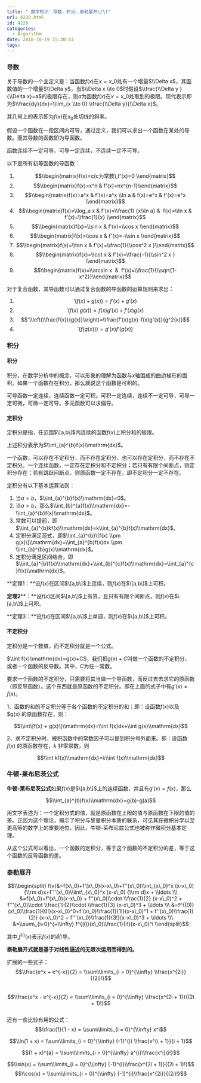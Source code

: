 ```yaml
---
title: " 数学知识：导数，积分，泰勒展开\t\t"
url: 4220.html
id: 4220
categories:
  - Algorithm
date: 2018-10-19 15:30:43
tags:
---
```


### 导数

关于导数的一个主定义是：当函数$f(x)$在$x=x\_0$处有一个增量$\\Delta x$，其函数值的一个增量$\\Delta y$，当$\\Delta x \\to 0$时假设$\\frac{\\Delta y }{\\Delta x}=a$的极限存在，则$a$为函数$f(x)$在$x=x\_0$处取到的极限。现代表示即为$\\frac{dy}{dx}=\\lim_{x \\to 0} \\frac{\\Delta y}{\\Delta x}$。

其几何上的表示即为$f(x)$在$x_0$处切线的斜率。

假设一个函数在一段区间内可导，通过定义，我们可以求出一个函数在某处的导数。而其导数的函数即为导函数。

函数连续不一定可导，可导一定连续，不连续一定不可导。

以下是所有初等函数的导函数：

1.  $$\\begin{matrix}f(x)=c(c为常数),f'(x)=0 \\end{matrix}$$
2.  $$\\begin{matrix}f(x)=x^n & f'(x)=nx^{n-1}\\end{matrix}$$
3.  $$\\begin{matrix}f(x)=a^x & f'(x)=a^x \\ln a & f(x)=e^x & f'(x)=e^x \\end{matrix}$$
4.  $$\\begin{matrix}f(x)=\\log_a x & f'(x)=\\frac{1} {x\\ln a} &  f(x)=\\ln x & f'(x)=\\frac{1}{x} \\end{matrix}$$
5.  $$\\begin{matrix}f(x)=\\sin x & f'(x)=\\cos x \\end{matrix}$$
6.  $$\\begin{matrix}f(x)=\\cos x & f'(x)=-\\sin x \\end{matrix}$$
7.  $$\\begin{matrix}f(x)=\\tan x & f'(x)=\\frac{1}{\\cos^2 x }\\end{matrix}$$
8.  $$\\begin{matrix}f(x)=\\cot x & f'(x)=\\frac{-1}{\\sin^2 x } \\end{matrix}$$
9.  $$\\begin{matrix}f(x)=\\arcsin x  &  f'(x)=\\frac{1}{\\sqrt{1-x^2}}\\end{matrix}$$

对于复合函数，其导函数可以通过复合函数的导函数的运算规则来求出：

1.  $$'(f(x)+g(x))=f'(x)+g'(x)$$
2.  $$'(f(x) \ g(x))=f(x)g'(x)+f'(x)g(x)$$
3.  $$'\\left(\\frac{f(x)}{g(x)}\\right)=\\frac{f'(x)g(x)-f(x)g'(x)}{g^2(x)}$$
4.  $$'(f(g(x)))=g'(x)f'(g(x))$$

### 积分

#### 积分

积分，在数学分析中的概念，可以形象的理解为函数与$x$轴围成的曲边梯形的面积。如果一个函数存在积分，那么就说这个函数是可积的。

可导函数一定连续，连续函数一定可积。可积一定连续，连续不一定可导，可导一定可微，可微一定可导。多元函数可以求偏导。

#### 定积分

定积分是指，在范围$\[a,b\]$内连续的函数$f(x)$上积分和的极限。

上述积分表示为$\\int_{a}^{b}f(x)\\mathrm{dx}$。

一个函数，可以存在不定积分，而不存在定积分，也可以存在定积分，而不存在不定积分。一个连续函数，一定存在定积分和不定积分；若只有有限个间断点，则定积分存在；若有跳跃间断点，则原函数一定不存在，即不定积分一定不存在。

定积分有以下基本运算法则：

1.  当$a=b$，$\\int_{a}^{b}f(x)\\mathrm{dx}=0$。
2.  当$a>b$，那么$\\int_{b}^{a}f(x)\\mathrm{dx}=-\\int_{a}^{b}f(x)\\mathrm{dx}$。
3.  常数可以提前，即$\\int_{a}^{b}kf(x)\\mathrm{dx}=k\\int_{a}^{b}f(x)\\mathrm{dx}$。
4.  定积分满足范式，即$\\int_{a}^{b}\[f(x) \\pm g(x)\]\\mathrm{dx}=\\int_{a}^{b}f(x)dx \\pm \\int_{a}^{b}g(x)\\mathrm{dx}$。
5.  定积分满足区间结合，即$\\int_{a}^{b}f(x)\\mathrm{dx}+\\int_{b}^{c}f(x)\\mathrm{dx}=\\int_{a}^{c}f(x)\\mathrm{dx}$。

**定理1：**设$f(x)$在区间$\[a,b\]$上连续，则$f(x)$在$\[a,b\]$上可积。

**定理2****：**设$f(x)$区间$\[a,b\]$上有界，且只有有限个间断点，则$f(x)$在$\[a,b\]$上可积。

**定理3：**设$f(x)$在区间$\[a,b\]$上单调，则$f(x)$在$\[a,b\]$上可积。

#### 不定积分

定积分是一个数值，而不定积分就是一个公式。

$\\int f(x)\\mathrm{dx}=g(x)+C$，我们把$g(x)+C$叫做一个函数的不定积分，或者一个函数的反导数。其中，$C$为任一常数。

要求一个函数的不定积分，只需要将其当做一个导函数，而反过去去求它的原函数（即反导函数）。这个东西就是原函数的不定积分。即在上面的式子中有$g'(x)=f(x)$。

1、函数的和的不定积分等于各个函数的不定积分的和；即：设函数$f(x)$以及$g(x) 的原函数存在，则：

$$\\int\[f(x) + g(x)\]\\mathrm{dx}=\\int f(x)dx+\\int g(x)\\mathrm{dx}$$

2、求不定积分时，被积函数中的常数因子可以提到积分号外面来。即：设函数$f(x)$ 的原函数存在，$k$ 非零常数，则

$$\\int kf(x)\\mathrm{dx}=k\\int f(x)\\mathrm{dx}$$

### 牛顿-莱布尼茨公式

**牛顿-莱布尼茨公式**如果$f(x)$是$\[a,b\]$上的连续函数，并且有$g′(x)=f(x)$，那么

$$\\int_{a}^{b}f(x)\\mathrm{dx}=g(b)-g(a)$$

用文字表述为：一个定积分式的值，就是原函数在上限的值与原函数在下限的值的差。正因为这个理论，揭示了积分与黎曼积分本质的联系，可见其在微积分学以至更高等的数学上的重要地位，因此，牛顿-莱布尼兹公式也被称作微积分基本定理。

从这个公式可以看出，一个函数的定积分，等于这个函数的不定积分的差，等于这个函数的反导函数的差。

### 泰勒展开

$$\\begin{split} f(x)&=f(x\_0)+f'(x\_0)(x-x\_0)+f''(x\_0)\\int_{x\_0}^x (x-x\_0){\\rm d}x+f'''(x\_0)\\iint\_{x\_0}^x (x-x\_0) {\\rm d}x + \\ldots \\\ &=f(x\_0)+f'(x\_0)(x-x\_0) + f''(x\_0)\\cdot \\frac{1}{2} (x-x\_0)^2 + f'''(x\_0)\\cdot \\frac{1}{2}\\cdot \\frac{1}{3} (x-x\_0)^3 + \\ldots \\\ &=f^{(0)}(x\_0)\\frac{1}{0!}(x-x\_0)^0+f'(x\_0)\\frac{1}{1!}(x-x\_0)^1 + f''(x\_0)\\frac{1}{2!} (x-x\_0)^2 + f'''(x\_0)\\frac{1}{3!}(x-x\_0)^3 + \\ldots \\\ &=\\sum\_{i=0}^{+\\infty} f^{(i)}(x\_0)\\frac{1}{i!}(x-x\_0)^i \\end{split}$$

其中,$f^{(i)}(x)$表示$f(x)$的$i$阶导。

**泰勒展开式就是基于对线性逼近的无限次运用而得到的。**

扩展的一些式子：  
$$\\frac{e^x + e^{-x}}{2} = \\sum\\limits_{i = 0}^{\\infty} \\frac{x^{2i}}{(2i)!}$$  
$$\\frac{e^x - e^{-x}}{2} = \\sum\\limits_{i = 0}^{\\infty} \\frac{x^{2i + 1}}{(2i + 1)!}$$  
还有一些比较有用的公式：  
$$\\frac{1}{1 - x} = \\sum\\limits_{i = 0}^{\\infty} x^i$$

$$\\ln(1 + x) = \\sum\\limits_{i = 0}^{\\infty} (-1)^{i} \\frac{x^{i + 1}}{i + 1}$$

$$(1 + x)^{a} = \\sum\\limits_{i = 0}^{\\infty} a^{i}\\frac{x^i}{i!}$$

$$\\sin(x) = \\sum\\limits_{i = 0}^{\\infty} (-1)^{i}\\frac{x^{2i + 1}}{(2i + 1)!}$$ $$\\cos(x) = \\sum\\limits_{i = 0}^{\\infty} (-1)^{i}\\frac{x^{2i}}{(2i)!}$$